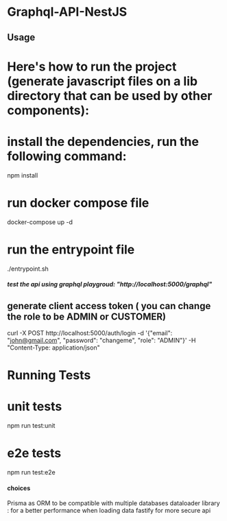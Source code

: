 # Graphql-API-NestJS
## Usage

# Here's how to run the project (generate javascript files on a lib directory that can be used by other components):

####
# install the dependencies, run the following command:
npm install

# run docker compose file
docker-compose up -d

# run the entrypoint file
./entrypoint.sh
####


##### test the api using graphql playgroud: "http://localhost:5000/graphql"
## generate client access token ( you can change the role to be ADMIN or CUSTOMER)
curl -X POST http://localhost:5000/auth/login -d '{"email": "john@gmail.com", "password": "changeme", "role": "ADMIN"}' -H "Content-Type: application/json"



# Running Tests
# unit tests
npm run test:unit

# e2e tests
npm run test:e2e

#### choices ###
Prisma as ORM to be compatible with multiple databases
dataloader library : for a better performance when loading data
fastify for more secure api
